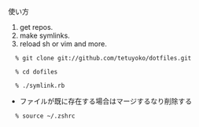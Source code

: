 使い方

1. get repos.
2. make symlinks.
3. reload sh or vim and more. 

```shell
  % git clone git://github.com/tetuyoko/dotfiles.git
```

```shell
  % cd dofiles
```

```shell
  % ./symlink.rb
```

 * ファイルが既に存在する場合はマージするなり削除する

```shell
  % source ~/.zshrc
```

